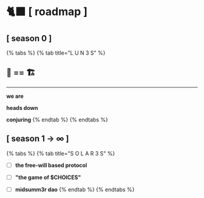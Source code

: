 # 🐈⬛ \[ roadmap ]

## \[ season 0 ]

{% tabs %}
{% tab title="L U N 3 S" %}
## **🧸 == 🏗**

****

**we are**&#x20;

**heads down**&#x20;

**conjuring**
{% endtab %}
{% endtabs %}



## \[ season 1 **→ ∞** ]

{% tabs %}
{% tab title="S O L A R 3 S" %}
* [ ] **the free-will based protocol**
* [ ] **"the game of $CHOICES"**
* [ ] **midsumm3r dao**
{% endtab %}
{% endtabs %}

